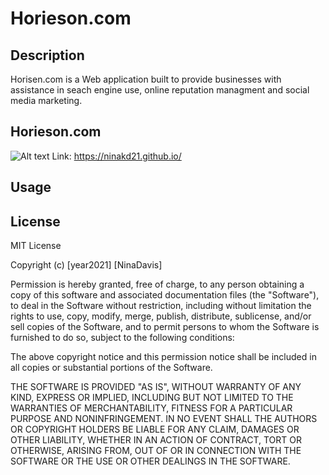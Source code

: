 # Horieson.com
## Description
Horisen.com is a Web application built to provide businesses with assistance in seach engine use, online reputation managment and social media marketing. 



## Horieson.com
![Alt text](./assets/images/ScreenShot.png "Screen Shot")
Link: https://ninakd21.github.io/

## Usage 





## License
MIT License

Copyright (c) [year2021] [NinaDavis]

Permission is hereby granted, free of charge, to any person obtaining a copy
of this software and associated documentation files (the "Software"), to deal
in the Software without restriction, including without limitation the rights
to use, copy, modify, merge, publish, distribute, sublicense, and/or sell
copies of the Software, and to permit persons to whom the Software is
furnished to do so, subject to the following conditions:

The above copyright notice and this permission notice shall be included in all
copies or substantial portions of the Software.

THE SOFTWARE IS PROVIDED "AS IS", WITHOUT WARRANTY OF ANY KIND, EXPRESS OR
IMPLIED, INCLUDING BUT NOT LIMITED TO THE WARRANTIES OF MERCHANTABILITY,
FITNESS FOR A PARTICULAR PURPOSE AND NONINFRINGEMENT. IN NO EVENT SHALL THE
AUTHORS OR COPYRIGHT HOLDERS BE LIABLE FOR ANY CLAIM, DAMAGES OR OTHER
LIABILITY, WHETHER IN AN ACTION OF CONTRACT, TORT OR OTHERWISE, ARISING FROM,
OUT OF OR IN CONNECTION WITH THE SOFTWARE OR THE USE OR OTHER DEALINGS IN THE
SOFTWARE.